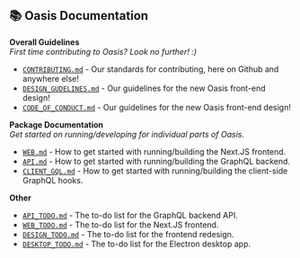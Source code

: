 ## 📚 Oasis Documentation

**Overall Guidelines**
<br>_First time contributing to Oasis? Look no further! :)_

- [`CONTRIBUTING.md`](guidelines/CONTRIBUTING.md) - Our standards for contributing, here on Github and anywhere else!
- [`DESIGN_GUDELINES.md`](guidelines/DESIGN_GUDELINES.md) - Our guidelines for the new Oasis front-end design!
- [`CODE_OF_CONDUCT.md`](guidelines/CODE_OF_CONDUCT.md) - Our guidelines for the new Oasis front-end design!

**Package Documentation**
<br>_Get started on running/developing for individual parts of Oasis._

- [`WEB.md`](packages/WEB.md) - How to get started with running/building the Next.JS frontend.
- [`API.md`](packages/API.md) - How to get started with running/building the GraphQL backend.
- [`CLIENT_GQL.md`](packages/CLIENT_GQL.md) - How to get started with running/building the client-side GraphQL hooks.

**Other**

- [`API_TODO.md`](todo-lists/API_TODO.md) - The to-do list for the GraphQL backend API.
- [`WEB_TODO.md`](todo-lists/WEB_TODO.md) - The to-do list for the Next.JS frontend.
- [`DESIGN_TODO.md`](todo-lists/DESIGN_TODO.md) - The to-do list for the frontend redesign.
- [`DESKTOP_TODO.md`](todo-lists/DESKTOP_TODO.md) - The to-do list for the Electron desktop app.
